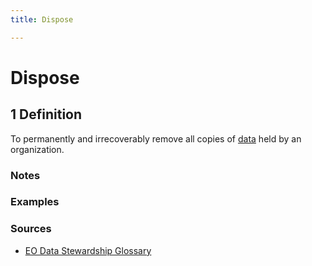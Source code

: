 ```yaml
---
title: Dispose

---
```


# Dispose

## 1 Definition

To permanently and irrecoverably remove all copies of [data](../data) held by an organization.

### Notes

### Examples 

### Sources 
- [EO Data Stewardship Glossary](https://ceos.org/document_management/Working_Groups/WGISS/Interest_Groups/Data_Stewardship/White_Papers/EO-DataStewardshipGlossary.pdf)
